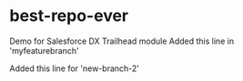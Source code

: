 # best-repo-ever
Demo for Salesforce DX Trailhead module
Added this line in 'myfeaturebranch'

Added this line for 'new-branch-2'
